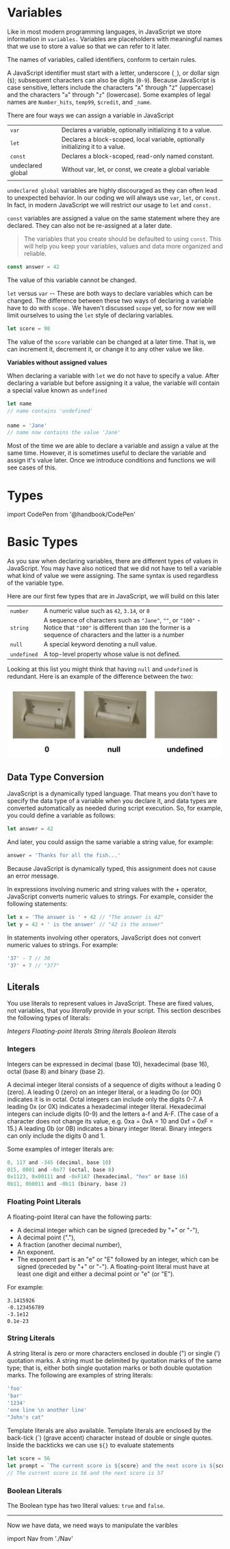 # Variables

Like in most modern programming languages, in JavaScript we store information in `variables.` Variables are placeholders with meaningful names that we use to store a value so that we can refer to it later.

The names of variables, called identifiers, conform to certain rules.

A JavaScript identifier must start with a letter, underscore (`_`), or dollar sign (`$`); subsequent characters can also be digits (`0-9`). Because JavaScript is case sensitive, letters include the characters "`A`" through "`Z`" (uppercase) and the characters "`a`" through "`z`" (lowercase). Some examples of legal names are `Number_hits`, `temp99`, `$credit`, and `_name`.

There are four ways we can assign a variable in JavaScript

|                   |                                                                                 |
| ----------------- | ------------------------------------------------------------------------------- |
| `var`             | Declares a variable, optionally initializing it to a value.                     |
| `let`             | Declares a block-scoped, local variable, optionally initializing it to a value. |
| `const`           | Declares a block-scoped, read-only named constant.                              |
| undeclared global | Without var, let, or const, we create a global variable                         |
|                   |                                                                                 |

`undeclared global` variables are highly discouraged as they can often lead to unexpected behavior. In our coding we will always use `var`, `let`, or `const.` In fact, in modern JavaScript we will restrict our usage to `let` and `const.`

`const` variables are assigned a value on the same statement where they are declared. They can also not be re-assigned at a later date.

> The variables that you create should be defaulted to using `const`. This will help you keep your variables, values and data more organized and reliable.

```js
const answer = 42
```

The value of this variable cannot be changed.

`let` versus `var` -- These are both ways to declare variables which can be changed. The difference between these two ways of declaring a variable have to do with `scope.` We haven't discussed `scope` yet, so for now we will limit ourselves to using the `let` style of declaring variables.

```js
let score = 98
```

The value of the `score` variable can be changed at a later time. That is, we can increment it, decrement it, or change it to any other value we like.

**Variables without assigned values**

When declaring a variable with `let` we do not have to specify a value. After declaring a variable but before assigning it a value, the variable will contain a special value known as `undefined`

```js
let name
// name contains 'undefined'

name = 'Jane'
// name now contains the value 'Jane'
```

Most of the time we are able to declare a variable and assign a value at the same time. However, it is sometimes useful to declare the variable and assign it's value later. Once we introduce conditions and functions we will see cases of this.

# Types

import CodePen from '@handbook/CodePen'

# Basic Types

As you saw when declaring variables, there are different types of values in JavaScript. You may have also noticed that we did not have to tell a variable what kind of value we were assigning. The same syntax is used regardless of the variable type.

Here are our first few types that are in JavaScript, we will build on this later

|             |                                                                                                                                                                             |     |
| ----------- | --------------------------------------------------------------------------------------------------------------------------------------------------------------------------- | --- |
| `number`    | A numeric value such as `42`, `3.14`, or `0`                                                                                                                                |
| `string`    | A sequence of characters such as `"Jane"`, `""`, or `"100"` - Notice that `"100"` is different than `100` the former is a sequence of characters and the latter is a number |
| `null`      | A special keyword denoting a null value.                                                                                                                                    |
| `undefined` | A top-level property whose value is not defined.                                                                                                                            |

Looking at this list you might think that having `null` and `undefined` is redundant. Here is an example of the difference between the two:

![zero versus null versus undefined](./assets/zero-null-undefined.jpg)

## Data Type Conversion

JavaScript is a dynamically typed language. That means you don't have to specify the data type of a variable when you declare it, and data types are converted automatically as needed during script execution. So, for example, you could define a variable as follows:

```js
let answer = 42
```

And later, you could assign the same variable a string value, for example:

```js
answer = 'Thanks for all the fish...'
```

Because JavaScript is dynamically typed, this assignment does not cause an error message.

In expressions involving numeric and string values with the + operator, JavaScript converts numeric values to strings. For example, consider the following statements:

```js
let x = 'The answer is ' + 42 // "The answer is 42"
let y = 42 + ' is the answer' // "42 is the answer"
```

In statements involving other operators, JavaScript does not convert numeric values to strings. For example:

```js
'37' - 7 // 30
'37' + 7 // "377"
```

## Literals

You use literals to represent values in JavaScript. These are fixed values, not variables, that you _literally_ provide in your script. This section describes the following types of literals:

_Integers_
_Floating-point literals_
_String literals_
_Boolean literals_

### Integers

Integers can be expressed in decimal (base 10), hexadecimal (base 16), octal (base 8) and binary (base 2).

A decimal integer literal consists of a sequence of digits without a leading 0 (zero).
A leading 0 (zero) on an integer literal, or a leading 0o (or 0O) indicates it is in octal. Octal integers can include only the digits 0-7.
A leading 0x (or 0X) indicates a hexadecimal integer literal. Hexadecimal integers can include digits (0-9) and the letters a-f and A-F. (The case of a character does not change its value, e.g. 0xa = 0xA = 10 and 0xf = 0xF = 15.)
A leading 0b (or 0B) indicates a binary integer literal. Binary integers can only include the digits 0 and 1.

Some examples of integer literals are:

```js
0, 117 and -345 (decimal, base 10)
015, 0001 and -0o77 (octal, base 8)
0x1123, 0x00111 and -0xF1A7 (hexadecimal, "hex" or base 16)
0b11, 0b0011 and -0b11 (binary, base 2)
```

### Floating Point Literals

A floating-point literal can have the following parts:

- A decimal integer which can be signed (preceded by "+" or "-"),
- A decimal point ("."),
- A fraction (another decimal number),
- An exponent.
- The exponent part is an "e" or "E" followed by an integer, which can be signed (preceded by "+" or "-"). A floating-point literal must have at least one digit and either a decimal point or "e" (or "E").

For example:

```
3.1415926
-0.123456789
-3.1e12
0.1e-23
```

### String Literals

A string literal is zero or more characters enclosed in double (") or single (') quotation marks. A string must be delimited by quotation marks of the same type; that is, either both single quotation marks or both double quotation marks. The following are examples of string literals:

```js
'foo'
'bar'
'1234'
'one line \n another line'
"John's cat"
```

Template literals are also available. Template literals are enclosed by the back-tick (\`) (grave accent) character instead of double or single quotes. Inside the backticks we can use `${}` to evaluate statements

```js
let score = 56
let prompt = `The current score is ${score} and the next score is ${score + 1}`
// The current score is 56 and the next score is 57
```

### Boolean Literals

The Boolean type has two literal values: `true` and `false`.

---

Now we have data, we need ways to manipulate the varibles

import Nav from './Nav'

<Nav/>
